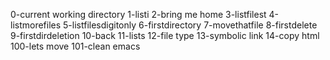 0-current working directory
1-listi
2-bring me home
3-listfilest
4-listmorefiles
5-listfilesdigitonly
6-firstdirectory
7-movethatfile
8-firstdelete
9-firstdirdeletion
10-back
11-lists
12-file type
13-symbolic link
14-copy html
100-lets move
101-clean emacs
